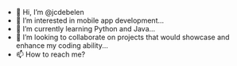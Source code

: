 - 👋 Hi, I’m @jcdebelen
- 👀 I’m interested in mobile app development...
- 🌱 I’m currently learning Python and Java...
- 💞️ I’m looking to collaborate on projects that would showcase and enhance my coding ability...
- 📫 How to reach me?

<!---
jcdebelen/jcdebelen is a ✨ special ✨ repository because its `README.md` (this file) appears on your GitHub profile.
You can click the Preview link to take a look at your changes.
--->
